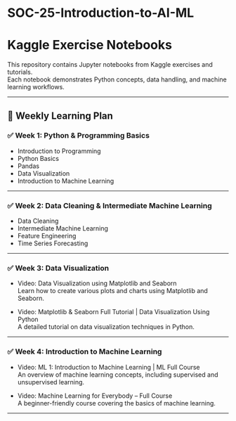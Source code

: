 # SOC-25-Introduction-to-AI-ML
# Kaggle Exercise Notebooks

This repository contains Jupyter notebooks from Kaggle exercises and tutorials.  
Each notebook demonstrates Python concepts, data handling, and machine learning workflows.

---

## 📆 Weekly Learning Plan

### ✅ Week 1: Python & Programming Basics
- Introduction to Programming
- Python Basics
- Pandas
- Data Visualization
- Introduction to Machine Learning

---

### ✅ Week 2: Data Cleaning & Intermediate Machine Learning
- Data Cleaning
- Intermediate Machine Learning
- Feature Engineering
- Time Series Forecasting

---

### ✅ Week 3: Data Visualization
- Video: Data Visualization using Matplotlib and Seaborn  
  Learn how to create various plots and charts using Matplotlib and Seaborn.

- Video: Matplotlib & Seaborn Full Tutorial | Data Visualization Using Python  
  A detailed tutorial on data visualization techniques in Python.

---

### ✅ Week 4: Introduction to Machine Learning
- Video: ML 1: Introduction to Machine Learning | ML Full Course  
  An overview of machine learning concepts, including supervised and unsupervised learning.

- Video: Machine Learning for Everybody – Full Course  
  A beginner-friendly course covering the basics of machine learning.

---


